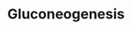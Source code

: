 ---
annotations:
- id: PW:0000641
  parent: regulatory pathway
  type: Pathway Ontology
  value: gluconeogenesis pathway
- id: PW:0000002
  parent: classic metabolic pathway
  type: Pathway Ontology
  value: classic metabolic pathway
authors:
- LarsEijssen
- AlexanderPico
- MaintBot
description: ''
last-edited: 2019-09-17
organisms:
- Solanum lycopersicum
communities:
- Plants
redirect_from:
- /index.php/Pathway:WP2630
- /instance/WP2630
- /instance/WP2630_r107270
revision: r107270
schema-jsonld:
- '@context': https://schema.org/
  '@id': https://wikipathways.github.io/pathways/WP2630.html
  '@type': Dataset
  creator:
    '@type': Organization
    name: WikiPathways
  description: ''
  keywords:
  - 1,3-diphosphateglycerate
  - 1.1.1.37
  - 1.1.1.40
  - 1.2.1.12
  - 2-phosphoglycerate
  - 2.7.2.3
  - 2.7.9.2
  - 3-phosphoglycerate
  - 3.1.3.11
  - 4.1.1.49
  - 4.1.2.13
  - 5.4.2.1
  - D-fructose-6-phosphate
  - D-glyceraldehyde-3-phosphate
  - Dihydroxyacetone phosphate Acyl Ester
  - Fructose-1,6-bisphosphate
  - Malate
  - Oxaloacetate
  - Phosphoenolpyruvate
  - Pyruvate
  - β-D-glucose-6-phosphate
  license: CC0
  name: Gluconeogenesis
seo: CreativeWork
title: Gluconeogenesis
wpid: WP2630
---
